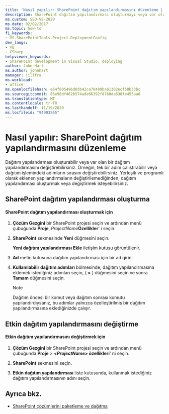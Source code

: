 ```yaml
---
title: 'Nasıl yapılır: SharePoint dağıtım yapılandırmasını düzenleme | Microsoft Docs'
description: SharePoint dağıtım yapılandırması oluşturmayı veya var olan bir dağıtım yapılandırmasını değiştirmeyi öğrenin.
ms.custom: SEO-VS-2020
ms.date: 02/02/2017
ms.topic: how-to
f1_keywords:
- VS.SharePointTools.Project.DeploymentConfig
dev_langs:
- VB
- CSharp
helpviewer_keywords:
- SharePoint development in Visual Studio, deploying
author: John-Hart
ms.author: johnhart
manager: jillfra
ms.workload:
- office
ms.openlocfilehash: e64f805496d03b42ca70489bab1302ecf58b33bc
ms.sourcegitcommit: 86e98df462b574ade66392f8760da638fe455aa0
ms.translationtype: MT
ms.contentlocale: tr-TR
ms.lasthandoff: 11/19/2020
ms.locfileid: "94903565"
---
```

# <a name="how-to-edit-a-sharepoint-deployment-configuration"></a>Nasıl yapılır: SharePoint dağıtım yapılandırmasını düzenleme
  Dağıtım yapılandırması oluşturabilir veya var olan bir dağıtım yapılandırmasını değiştirebilirsiniz. Örneğin, tek bir adım çalıştırabilir veya dağıtım işlemindeki adımların sırasını değiştirebilirsiniz. Yerleşik ve programlı olarak eklenen yapılandırmaların değiştirilemediğinden, dağıtım yapılandırması oluşturmak veya değiştirmek isteyebilirsiniz.

## <a name="create-a-sharepoint-deployment-configuration"></a>SharePoint dağıtım yapılandırması oluşturma

#### <a name="to-create-a-sharepoint-deployment-configuration"></a>SharePoint dağıtım yapılandırması oluşturmak için

1. **Çözüm Gezgini** bir SharePoint projesi seçin ve ardından menü çubuğunda **Proje**, _ProjectName_**Özellikler**' i seçin.

2. **SharePoint** sekmesinde **Yeni** düğmesini seçin.

     **Yeni dağıtım yapılandırması Ekle** iletişim kutusu görüntülenir.

3. **Ad** metin kutusuna dağıtım yapılandırması için bir ad girin.

4. **Kullanılabilir dağıtım adımları** bölmesinde, dağıtım yapılandırmasına eklemek istediğiniz adımları seçin, ( **>** ) düğmesini seçin ve sonra **Tamam** düğmesini seçin.

    > [!NOTE]
    > Dağıtım öncesi bir komut veya dağıtım sonrası komutu yapılandırdıysanız, bu adımlar yalnızca özelleştirilmiş bir dağıtım yapılandırmasına eklediğinizde çalışır.

## <a name="change-the-active-deployment-configuration"></a>Etkin dağıtım yapılandırmasını değiştirme

#### <a name="to-change-the-active-deployment-configuration"></a>Etkin dağıtım yapılandırmasını değiştirmek için

1. **Çözüm Gezgini** bir SharePoint projesi seçin ve ardından menü çubuğunda **Proje**  >  **\<*ProjectName*> özellikleri**' ni seçin.

2. **SharePoint** sekmesini seçin.

3. **Etkin dağıtım yapılandırması** liste kutusunda, kullanmak istediğiniz dağıtım yapılandırmasının adını seçin.

## <a name="see-also"></a>Ayrıca bkz.
- [SharePoint çözümlerini paketleme ve dağıtma](../sharepoint/packaging-and-deploying-sharepoint-solutions.md)
